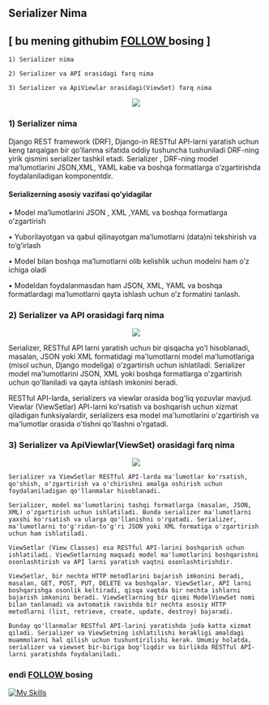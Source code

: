 ## Serializer Nima 
##  [  bu mening githubim [FOLLOW ](https://github.com/fayzullohblog)  bosing  ]

```
1) Serializer nima

2) Serializer va API orasidagi farq nima

3) Serializer va ApiViewlar orasidagi(ViewSet) farq nima
```
<p align="center" >
<img src="https://blog.9cv9.com/wp-content/uploads/2020/06/1EbW9BOv5vKaEOmxxnS6swg.png">
</p>

### 1) Serializer nima

Django REST framework (DRF), Django-in RESTful API-larni yaratish uchun keng tarqalgan bir qo’llanma sifatida oddiy tushuncha tushuniladi DRF-ning yirik qismini serializer tashkil etadi. Serializer , DRF-ning model ma’lumotlarini JSON,XML, YAML kabe va boshqa formatlarga o’zgartirishda foydalaniladigan komponentdir.

#### Serializerning  asosiy vazifasi qo’yidagilar
•	Model ma’lumotlarini JSON , XML ,YAML va boshqa formatlarga o’zgartirish

•	Yuborilayotgan va qabul qilinayotgan ma’lumotlarni (data)ni tekshirish va to’g’irlash

•	Model bilan boshqa ma’lumotlarni olib kelishlik uchun modelni ham o’z ichiga oladi

•	Modeldan foydalanmasdan ham JSON, XML, YAML va boshqa formatlardagi ma’lumotlarni qayta ishlash uchun o’z formatini tanlash.

### 2) Serializer va API orasidagi farq nima


<p align="center" >
<img src="https://blog.9cv9.com/wp-content/uploads/2020/06/1EbW9BOv5vKaEOmxxnS6swg.png">
</p>

Serializer, RESTful API larni yaratish uchun bir qisqacha yo'l hisoblanadi, masalan, JSON yoki XML formatidagi ma'lumotlarni model ma'lumotlariga (misol uchun, Django modeliga) o'zgartirish uchun ishlatiladi. Serializer model ma'lumotlarini JSON, XML yoki boshqa formatlarga o'zgartirish uchun qo'llaniladi va qayta ishlash imkonini beradi. 

RESTful API-larda, serializers va viewlar orasida bog'liq yozuvlar mavjud. Viewlar (ViewSetlar) API-larni ko'rsatish va boshqarish uchun xizmat qiladigan funksiyalardir, serializers esa model ma'lumotlarini o'zgartirish va ma'lumotlar orasida o'tishni qo'llashni o'rgatadi.


### 3) Serializer va ApiViewlar(ViewSet) orasidagi farq nima


<p align="center" >
<img src="https://files.realpython.com/media/Django-Rest-Framework-An-Introduction_Watermarked.7c1075fb2093.jpg">
</p>


```
Serializer va ViewSetlar RESTful API-larda ma'lumotlar ko'rsatish, qo'shish, o'zgartirish va o'chirishni amalga oshirish uchun foydalaniladigan qo'llanmalar hisoblanadi. 

Serializer, model ma'lumotlarini tashqi formatlarga (masalan, JSON, XML) o'zgartirish uchun ishlatiladi. Bunda serializer ma'lumotlarni yaxshi ko'rsatish va ularga qo'llanishni o'rgatadi. Serializer, ma'lumotlarni to'g'ridan-to'g'ri JSON yoki XML formatiga o'zgartirish uchun ham ishlatiladi.

ViewSetlar (View Classes) esa RESTful API-larini boshqarish uchun ishlatiladi. ViewSetlarning maqsadi model ma'lumotlarini boshqarishni osonlashtirish va API larni yaratish vaqtni osonlashtirishdir. 

ViewSetlar, bir nechta HTTP metodlarini bajarish imkonini beradi, masalan, GET, POST, PUT, DELETE va boshqalar. ViewSetlar, API larni boshqarishga osonlik keltiradi, qisqa vaqtda bir nechta ishlarni bajarish imkonini beradi. ViewSetlarning bir qismi ModelViewSet nomi bilan tanlanadi va avtomatik ravishda bir nechta asosiy HTTP metodlarni (list, retrieve, create, update, destroy) bajaradi.

Bunday qo'llanmalar RESTful API-larini yaratishda juda katta xizmat qiladi. Serializer va ViewSetning ishlatilishi kerakligi amaldagi muammolarni hal qilish uchun tushuntirilishi kerak. Umumiy holatda, serializer va viewset bir-biriga bog'liqdir va birlikda RESTful API-larni yaratishda foydalaniladi.
```

### endi [FOLLOW ](https://github.com/fayzullohblog)  bosing 




[![My Skills](https://skillicons.dev/icons?i=python,django,postgresql,git,aws,html,css)](https://skillicons.dev)
